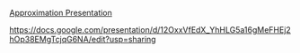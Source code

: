 [Approximation Presentation](https://docs.google.com/presentation/d/12OxxVfEdX_YhHLG5a16gMeFHEj2hOp38EMgTcjqG6NA/edit#slide=id.g12625340b57_0_15)

https://docs.google.com/presentation/d/12OxxVfEdX_YhHLG5a16gMeFHEj2hOp38EMgTcjqG6NA/edit?usp=sharing
